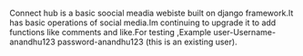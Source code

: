 Connect hub is a basic soocial meadia webiste built on django framework.It has basic operations of social media.Im continuing to upgrade it to add functions like comments and like.For testing ,Example user-Username-anandhu123 password-anandhu123 (this is an existing user).
